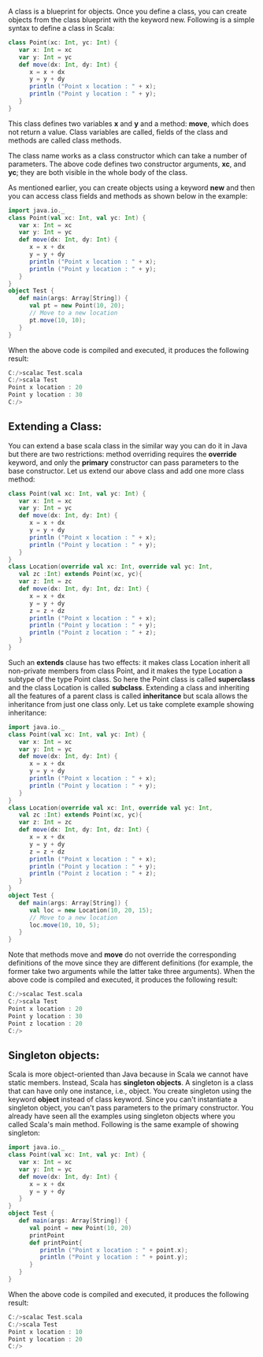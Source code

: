 A class is a blueprint for objects. Once you define a class, you can create objects from the class blueprint with the keyword new. Following is a simple syntax to define a class in Scala:
```Scala
class Point(xc: Int, yc: Int) {
   var x: Int = xc
   var y: Int = yc
   def move(dx: Int, dy: Int) {
      x = x + dx
      y = y + dy
      println ("Point x location : " + x);
      println ("Point y location : " + y);
   }
}
```
This class defines two variables **x** and **y** and a method: **move**, which does not return a value. Class variables are called, fields of the class and methods are called class methods.

The class name works as a class constructor which can take a number of parameters. The above code defines two constructor arguments, **xc**, and **yc**; they are both visible in the whole body of the class.

As mentioned earlier, you can create objects using a keyword **new** and then you can access class fields and methods as shown below in the example:
```Scala
import java.io._
class Point(val xc: Int, val yc: Int) {
   var x: Int = xc
   var y: Int = yc
   def move(dx: Int, dy: Int) {
      x = x + dx
      y = y + dy
      println ("Point x location : " + x);
      println ("Point y location : " + y);
   }
}
object Test {
   def main(args: Array[String]) {
      val pt = new Point(10, 20);
      // Move to a new location
      pt.move(10, 10);
   }
}
```
When the above code is compiled and executed, it produces the following result:
```Scala
C:/>scalac Test.scala
C:/>scala Test
Point x location : 20
Point y location : 30
C:/>
```
## Extending a Class:
You can extend a base scala class in the similar way you can do it in Java but there are two restrictions: method overriding requires the **override** keyword, and only the **primary** constructor can pass parameters to the base constructor. Let us extend our above class and add one more class method:
```Scala
class Point(val xc: Int, val yc: Int) {
   var x: Int = xc
   var y: Int = yc
   def move(dx: Int, dy: Int) {
      x = x + dx
      y = y + dy
      println ("Point x location : " + x);
      println ("Point y location : " + y);
   }
}
class Location(override val xc: Int, override val yc: Int,
   val zc :Int) extends Point(xc, yc){
   var z: Int = zc
   def move(dx: Int, dy: Int, dz: Int) {
      x = x + dx
      y = y + dy
      z = z + dz
      println ("Point x location : " + x);
      println ("Point y location : " + y);
      println ("Point z location : " + z);
   }
}
```
Such an **extends** clause has two effects: it makes class Location inherit all non-private members from class Point, and it makes the type Location a subtype of the type Point class. So here the Point class is called **superclass** and the class Location is called **subclass**. Extending a class and inheriting all the features of a parent class is called **inheritance** but scala allows the inheritance from just one class only. Let us take complete example showing inheritance:
```Scala
import java.io._
class Point(val xc: Int, val yc: Int) {
   var x: Int = xc
   var y: Int = yc
   def move(dx: Int, dy: Int) {
      x = x + dx
      y = y + dy
      println ("Point x location : " + x);
      println ("Point y location : " + y);
   }
}
class Location(override val xc: Int, override val yc: Int,
   val zc :Int) extends Point(xc, yc){
   var z: Int = zc
   def move(dx: Int, dy: Int, dz: Int) {
      x = x + dx
      y = y + dy
      z = z + dz
      println ("Point x location : " + x);
      println ("Point y location : " + y);
      println ("Point z location : " + z);
   }
}
object Test {
   def main(args: Array[String]) {
      val loc = new Location(10, 20, 15);
      // Move to a new location
      loc.move(10, 10, 5);
   }
}
```
Note that methods move and **move** do not override the corresponding definitions of the move since they are different definitions (for example, the former take two arguments while the latter take three arguments). When the above code is compiled and executed, it produces the following result:
```Scala
C:/>scalac Test.scala
C:/>scala Test
Point x location : 20
Point y location : 30
Point z location : 20
C:/>
``` 

## Singleton objects:
Scala is more object-oriented than Java because in Scala we cannot have static members. Instead, Scala has **singleton objects**. A singleton is a class that can have only one instance, i.e., object. You create singleton using the keyword **object** instead of class keyword. Since you can't instantiate a singleton object, you can't pass parameters to the primary constructor. You already have seen all the examples using singleton objects where you called Scala's main method. Following is the same example of showing singleton:
```Scala
import java.io._
class Point(val xc: Int, val yc: Int) {
   var x: Int = xc
   var y: Int = yc
   def move(dx: Int, dy: Int) {
      x = x + dx
      y = y + dy
   }
}
object Test {
   def main(args: Array[String]) {
      val point = new Point(10, 20)
      printPoint
      def printPoint{
         println ("Point x location : " + point.x);
         println ("Point y location : " + point.y);
      }
   }
}
```
When the above code is compiled and executed, it produces the following result:
```Scala
C:/>scalac Test.scala
C:/>scala Test
Point x location : 10
Point y location : 20
C:/>
```